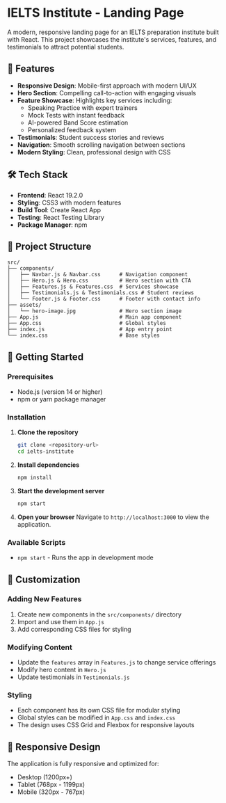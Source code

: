 # IELTS Institute - Landing Page

A modern, responsive landing page for an IELTS preparation institute built with React. This project showcases the institute's services, features, and testimonials to attract potential students.

## 🚀 Features

- **Responsive Design**: Mobile-first approach with modern UI/UX
- **Hero Section**: Compelling call-to-action with engaging visuals
- **Feature Showcase**: Highlights key services including:
  - Speaking Practice with expert trainers
  - Mock Tests with instant feedback
  - AI-powered Band Score estimation
  - Personalized feedback system
- **Testimonials**: Student success stories and reviews
- **Navigation**: Smooth scrolling navigation between sections
- **Modern Styling**: Clean, professional design with CSS

## 🛠️ Tech Stack

- **Frontend**: React 19.2.0
- **Styling**: CSS3 with modern features
- **Build Tool**: Create React App
- **Testing**: React Testing Library
- **Package Manager**: npm

## 📁 Project Structure

```
src/
├── components/
│   ├── Navbar.js & Navbar.css      # Navigation component
│   ├── Hero.js & Hero.css          # Hero section with CTA
│   ├── Features.js & Features.css  # Services showcase
│   ├── Testimonials.js & Testimonials.css # Student reviews
│   └── Footer.js & Footer.css      # Footer with contact info
├── assets/
│   └── hero-image.jpg              # Hero section image
├── App.js                          # Main app component
├── App.css                         # Global styles
├── index.js                        # App entry point
└── index.css                       # Base styles
```

## 🚀 Getting Started

### Prerequisites

- Node.js (version 14 or higher)
- npm or yarn package manager

### Installation

1. **Clone the repository**
   ```bash
   git clone <repository-url>
   cd ielts-institute
   ```

2. **Install dependencies**
   ```bash
   npm install
   ```

3. **Start the development server**
   ```bash
   npm start
   ```

4. **Open your browser**
   Navigate to `http://localhost:3000` to view the application.

### Available Scripts

- `npm start` - Runs the app in development mode

## 🎨 Customization

### Adding New Features
1. Create new components in the `src/components/` directory
2. Import and use them in `App.js`
3. Add corresponding CSS files for styling

### Modifying Content
- Update the `features` array in `Features.js` to change service offerings
- Modify hero content in `Hero.js`
- Update testimonials in `Testimonials.js`

### Styling
- Each component has its own CSS file for modular styling
- Global styles can be modified in `App.css` and `index.css`
- The design uses CSS Grid and Flexbox for responsive layouts

## 📱 Responsive Design

The application is fully responsive and optimized for:
- Desktop (1200px+)
- Tablet (768px - 1199px)
- Mobile (320px - 767px)
